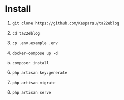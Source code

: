 # Install

1. `git clone https://github.com/Kasparsu/ta22eblog`

2. `cd ta22eblog` 

3. `cp .env.example .env`

4. `docker-compose up -d`

5. `composer install`

6. `php artisan key:generate`

7. `php artisan migrate`

8. `php artisan serve`
